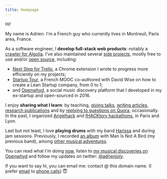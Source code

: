 ```yaml
---
title: Homepage
---
```


Hi!

My name is Adrien. I'm a French guy who currently lives in Montreuil, Paris area, France.

As a software engineer, I **develop full-stack web products**: notably a [crawler for Algolia](https://www.algolia.com/solutions/site-search). I've also maintained several [side projects](/prod), mostly free to use and/or [open source](https://github.com/adrienjoly/), including:
- [Next Step for Trello](https://adrienjoly.com/chrome-next-step-for-trello), a Chrome extension I wrote to progress more efficiently on my projects;
- [Startup Tour](https://www.udemy.com/startuptour/?couponCode=AJNOW20), a French MOOC co-authored with David Wise on how to create a Lean Startup company, from 0 to 1;
- and [Openwhyd](https://github.com/openwhyd/openwhyd), a social music discovery platform that I developed in my ex-startup and open-sourced in 2016.

I enjoy **sharing what I learn**: by teaching, [giving talks](/talks), [writing articles](/posts), [research publications](https://scholar.google.fr/citations?user=BI3HXcsAAAAJ) and by [replying to questions on Quora](https://www.quora.com/profile/Adrien-Joly), occasionally. In the past, I organized [Angelhack](http://www.hackathon.io/angelhack18) and [fHACKtory hackathons](https://www.maddyness.com/?s=fhacktory), in Paris and Lyon.

Last but not least, I love **playing drums** with my band [Harissa](https://www.facebook.com/harissaquartet/) and during jam sessions. Previously, I recorded [an album](https://www.discogs.com/fr/Man-Is-Not-A-Bird-Survived-The-Great-Flood/master/870529) with Man Is Not A Bird (my previous band), among [other musical adventures](/music).

You can read what I'm doing [now](/now), listen to [my musical discoveries on Openwhyd](https://openwhyd.org/adrien) and follow my updates on twitter: [@adrienjoly](http://twitter.com/adrienjoly).

If you want to say hi, you can email me: contact @ this domain name. (I prefer [email](https://medium.com/@adrienjoly/why-email-does-not-stink-9267c948f3f9#.g63r0gqsu) to [phone calls](https://byrslf.co/why-i-don-t-answer-most-phone-calls-4a71e1418854)) 😇

<!-- the content of this page was inspired by https://vickylai.com/ -->
